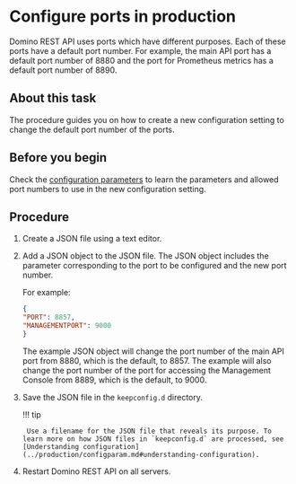 # Configure ports in production

Domino REST API uses ports which have different purposes. Each of these ports have a default port number. For example, the main API port has a default port number of 8880 and the port for Prometheus metrics has a default port number of 8890.

## About this task

The procedure guides you on how to create a new configuration setting to change the default port number of the ports.

## Before you begin

Check the [configuration parameters](../../references/parameters.md) to learn the parameters and allowed port numbers to use in the new configuration setting.

## Procedure

1. Create a JSON file using a text editor.
2. Add a JSON object to the JSON file. The JSON object includes the parameter corresponding to the port to be configured and the new port number.

    For example:

    ```json
    {
    "PORT": 8857,
    "MANAGEMENTPORT": 9000
    }
    ```

    The example JSON object will change the port number of the main API port from 8880, which is the default, to 8857. The example will also change the port number of the port for accessing the Management Console from 8889, which is the default, to 9000.

3. Save the JSON file in the `keepconfig.d` directory.

    !!! tip

        Use a filename for the JSON file that reveals its purpose. To learn more on how JSON files in `keepconfig.d` are processed, see [Understanding configuration](../production/configparam.md#understanding-configuration).

4. Restart Domino REST API on all servers.

<!--By default, the [ports](../../topicguides/configuringPorts.md) are set in Domino REST API and there's no supported way to change them other than creating a new configuration setting as specified in the [parameters](../../references/parameters.md).

## Procedure

1. Go to the `keepconfig.d` directory on your Domino Data directory.
    - on Linux `/local/notesdata/keepconfig.d` 
    - on Windows `C:\Program Files\HCL\Domino\Data\keepconfig.d`
2. The default configuration is stored in a `config.json`. 
    You may know that someone change the configuration if there are other `.json` files in the `config.json`. For example, `sample.json`.
3. Open each `.json` file and see if the ports are being changed. To know that there are changes, the following settings are modified.

    - "PORT" for the main API port
    - "MANAGMENTPORT" for the Management page port
    - "METRICSPORT" for the Metrics port
    - "HEALTHCHECKPORT" for the Health Check port

    ```json    
        {
        "PORT": 8857,
        "MANAGMENTPORT": 8889,
        "METRICSPORT": 8890,
        "HEALTHCHECKPORT": 8886,
        "FIREHOSEPORT": 42424
        }
    ``` 

4. Copy the function where you need to change a certain port in `config.json` values in any text/code app such as VSCode, Notepad, Notepad++ etc, and save the file in `.json` format inside the `keepconfig.d` directory.

    !!! note "Naming your json files"

        The config loader processes json files in alphabetical order, so when you have conflicting entries, the last one wins. Use a name that reveals its purpose such as `management-port.json`.

5. Restart Domino REST API on all servers with this new configuration.
-->